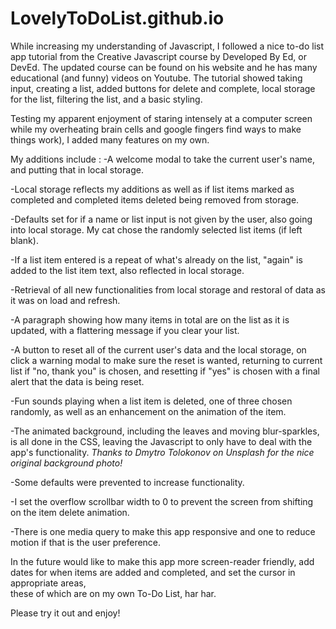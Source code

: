 # LovelyToDoList.github.io

While increasing my understanding of Javascript, I followed a nice to-do list app tutorial from the Creative Javascript course by Developed By Ed, or DevEd. The updated course can be found on his website and he has many educational (and funny) videos on Youtube. 
The tutorial showed taking input, creating a list, added buttons for delete and complete, local storage for the list, 
filtering the list, and a basic styling.

Testing my apparent enjoyment of staring intensely at a computer screen while my overheating brain cells and google fingers find ways to make things work),
I added many features on my own.

My additions include :
-A welcome modal to take the current user's name, and putting that in local storage.

-Local storage reflects my additions as well as if list items marked as completed and completed items deleted being removed from storage.

-Defaults set for if a name or list input is not given by the user, also going into local storage. My cat chose the randomly selected list items (if left blank).

-If a list item entered is a repeat of what's already on the list, "again" is added to the list item text, also reflected in local storage.

-Retrieval of all new functionalities from local storage and restoral of data as it was on load and refresh.

-A paragraph showing how many items in total are on the list as it is updated, with a flattering message if you clear your list.

-A button to reset all of the current user's data and the local storage, on click a warning modal to make sure the reset is wanted,
returning to current list if "no, thank you" is chosen, and resetting if "yes" is chosen with a final alert that the data is being reset.

-Fun sounds playing when a list item is deleted, one of three chosen randomly, as well as an enhancement on the animation of the item.

-The animated background, including the leaves and moving blur-sparkles, is all done in the CSS, leaving the Javascript to only have to deal with the app's functionality. *Thanks to Dmytro Tolokonov on Unsplash for the nice original background photo!*

-Some defaults were prevented to increase functionality.

-I set the overflow scrollbar width to 0 to prevent the screen from shifting on the item delete animation.

-There is one media query to make this app responsive and one to reduce motion if that is the user preference.

In the future would like to make this app more screen-reader friendly, add dates for when items are added and completed, and set the cursor in appropriate areas,  
these of which are on my own To-Do List, har har.

Please try it out and enjoy!
